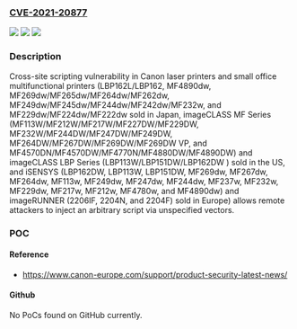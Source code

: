 ### [CVE-2021-20877](https://cve.mitre.org/cgi-bin/cvename.cgi?name=CVE-2021-20877)
![](https://img.shields.io/static/v1?label=Product&message=Canon%20laser%20printers%20and%20small%20office%20multifunctional%20printers&color=blue)
![](https://img.shields.io/static/v1?label=Version&message=n%2Fa&color=blue)
![](https://img.shields.io/static/v1?label=Vulnerability&message=Cross-site%20scripting&color=brighgreen)

### Description

Cross-site scripting vulnerability in Canon laser printers and small office multifunctional printers (LBP162L/LBP162, MF4890dw, MF269dw/MF265dw/MF264dw/MF262dw, MF249dw/MF245dw/MF244dw/MF242dw/MF232w, and MF229dw/MF224dw/MF222dw sold in Japan, imageCLASS MF Series (MF113W/MF212W/MF217W/MF227DW/MF229DW, MF232W/MF244DW/MF247DW/MF249DW, MF264DW/MF267DW/MF269DW/MF269DW VP, and MF4570DN/MF4570DW/MF4770N/MF4880DW/MF4890DW) and imageCLASS LBP Series (LBP113W/LBP151DW/LBP162DW ) sold in the US, and iSENSYS (LBP162DW, LBP113W, LBP151DW, MF269dw, MF267dw, MF264dw, MF113w, MF249dw, MF247dw, MF244dw, MF237w, MF232w, MF229dw, MF217w, MF212w, MF4780w, and MF4890dw) and imageRUNNER (2206IF, 2204N, and 2204F) sold in Europe) allows remote attackers to inject an arbitrary script via unspecified vectors.

### POC

#### Reference
- https://www.canon-europe.com/support/product-security-latest-news/

#### Github
No PoCs found on GitHub currently.

